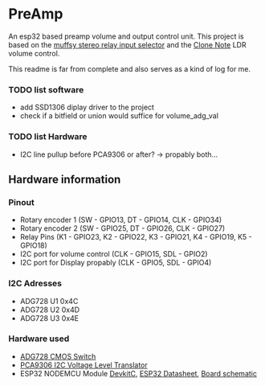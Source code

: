 # PreAmp
An esp32 based preamp volume and output control unit.
This project is based on the [muffsy stereo relay input selector](https://hackaday.io/project/46280-muffsy-stereo-relay-input-selector)
and the [Clone Note](http://www.buildanamp.com) LDR volume control.

This readme is far from complete and also serves as a kind of log for me.

### TODO list software
- add SSD1306 diplay driver to the project
- check if a bitfield or union would suffice for volume_adg_val

### TODO list Hardware
- I2C line pullup before PCA9306 or after?
-> propably both...

## Hardware information

### Pinout
- Rotary encoder 1 (SW - GPIO13, DT - GPIO14, CLK - GPIO34)
- Rotary encoder 2 (SW - GPIO25, DT - GPIO26, CLK - GPIO27)
- Relay Pins (K1 - GPIO23, K2 - GPIO22, K3 - GPIO21, K4 - GPIO19, K5 - GPIO18)
- I2C port for volume control (CLK - GPIO15, SDL - GPIO2)
- I2C port for Display propably (CLK - GPIO5, SDL - GPIO4)


### I2C Adresses
- ADG728 U1 0x4C
- ADG728 U2 0x4D
- ADG728 U3 0x4E

### Hardware used
- [ADG728 CMOS Switch](https://www.analog.com/media/en/technical-documentation/data-sheets/ADG728_729.pdf)
- [PCA9306 I2C Voltage Level Translator](http://www.ti.com/lit/ds/symlink/pca9306.pdf)
- ESP32 NODEMCU Module [DevkitC](https://docs.espressif.com/projects/esp-idf/en/latest/hw-reference/get-started-devkitc-v2.html), [ESP32 Datasheet](https://www.espressif.com/sites/default/files/documentation/esp32_datasheet_en.pdf), [Board schematic](https://dl.espressif.com/dl/schematics/ESP32-Core-Board-V2_sch.pdf)
